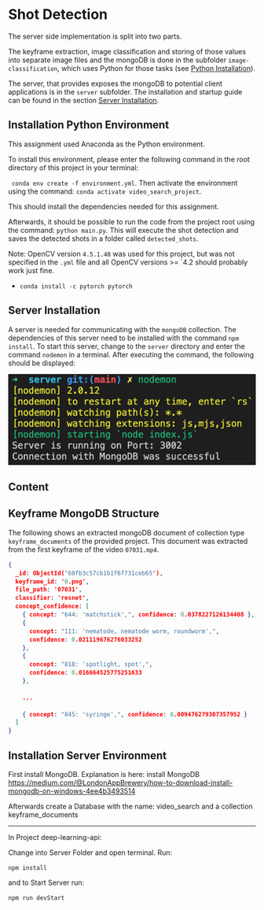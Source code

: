 # Shot Detection

The server side implementation is split into two parts.

The keyframe extraction, image classification and storing of those values into separate image files and the mongoDB is done in the subfolder `image-classification`, which uses Python for those tasks (see [Python Installation](#installation-python-environment)).

The server, that provides exposes the mongoDB to potential client applications is in the  `server` subfolder. The installation and startup guide can be found in the section [Server Installation](#installation-server-environment).
 

## Installation Python Environment

This assignment used Anaconda as the Python environment.

To install this environment, please enter the following command in the root directory of this project in your terminal:

` conda env create -f environment.yml`. Then activate the environment using the command: `conda activate video_search_project`.

This should install the dependencies needed for this assignment.

Afterwards, it should be possible to run the code from the project root using the command: `python main.py`.
This will execute the shot detection and saves the detected shots in a folder called `detected_shots`.

Note: OpenCV version `4.5.1.48` was used for this project, but was not specified in the `.yml` file and all OpenCV versions >= `4.2 should probably work just fine.

* `conda install -c pytorch pytorch`

## Server Installation

A server is needed for communicating with the `mongoDB` collection.
The dependencies of this server need to be installed with the command `npm install`.
To start this server, change to the `server` directory and enter the command `nodemon` in a terminal.
After executing the command, the following should be displayed:

![nodemon output](figures/nodemon_terminal_output.png)

## Content




## Keyframe MongoDB Structure

The following shows an extracted mongoDB document of collection type `keyframe_documents` of the provided project.
This document was extracted from the first keyframe of the video `07031.mp4`.

```json
{
  _id: ObjectId("60fb3c57cb1b1f6f731ceb65"),
  keyframe_id: '0.png',
  file_path: '07031',
  classifier: 'resnet',
  concept_confidence: [
    { concept: "644: 'matchstick',", confidence: 0.0378227126134408 },
    {
      concept: "111: 'nematode, nematode worm, roundworm',",
      confidence: 0.021119676276033252
    },
    {
      concept: "818: 'spotlight, spot',",
      confidence: 0.016664525775251633
    },

    ...

    { concept: "845: 'syringe',", confidence: 0.009476279307357952 }
  ]
}
```


## Installation Server Environment

First install MongoDB. Explanation is here:
install MongoDB
https://medium.com/@LondonAppBrewery/how-to-download-install-mongodb-on-windows-4ee4b3493514

Afterwards create a Database with the name: video_search and a collection keyframe_documents

-------------------

In Project deep-learning-api:

Change into Server Folder and open terminal.
Run:

```
npm install
```
and to Start Server
run:
```
npm run devStart
```
